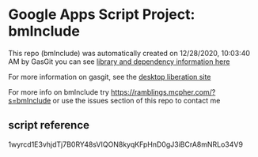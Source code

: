# Google Apps Script Project: bmInclude
This repo (bmInclude) was automatically created on 12/28/2020, 10:03:40 AM by GasGit
you can see [library and dependency information here](dependencies.md)

For more information on gasgit, see the [desktop liberation site](https://ramblings.mcpher.com/drive-sdk-and-github/migrategasgit/ "desktop liberation")

For more info on bmInclude try https://ramblings.mcpher.com/?s=bmInclude or use the issues section of this repo to contact me
## script reference
1wyrcd1E3vhjdTj7B0RY48sVIQON8kyqKFpHnD0gJ3iBCrA8mNRLo34V9
